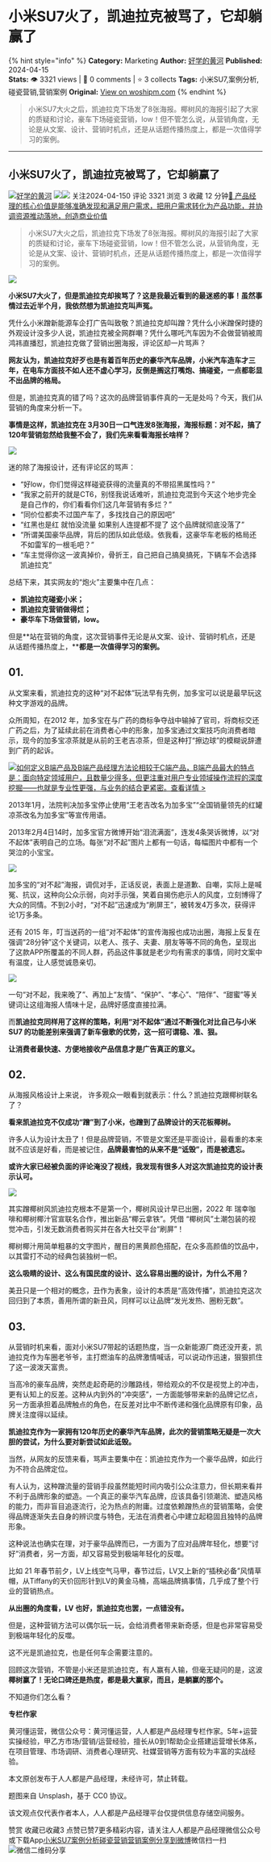 # 小米SU7火了，凯迪拉克被骂了，它却躺赢了
{% hint style="info" %}
**Category:** Marketing
**Author:** [好学的黄河](https://www.woshipm.com/u/1023604)
**Published:** 2024-04-15  
**Stats:** 👁️ 3321 views | 💬 0 comments | ⭐ 3 collects
**Tags:** 小米SU7,案例分析,碰瓷营销,营销案例
**Original:** [View on woshipm.com](https://www.woshipm.com/marketing/6032337.html)
{% endhint %}
> 小米SU7大火之后，凯迪拉克下场发了8张海报。椰树风的海报引起了大家的质疑和讨论，豪车下场碰瓷营销，low！但不管怎么说，从营销角度，无论是从文案、设计、营销时机点，还是从话题传播热度上，都是一次值得学习的案例。

---

## 小米SU7火了，凯迪拉克被骂了，它却躺赢了

[![](https://image.woshipm.com/wp-files/2022/09/b2ZaucV1Sre5wCbZNmXB.png!/both/72x72)](https://www.woshipm.com/u/1023604)[好学的黄河](https://www.woshipm.com/u/1023604) ![](https://static.woshipm.com/tag/1121_1@2x.png)![](https://static.woshipm.com/tag/2105_1@2x.png) 关注2024-04-150 评论 3321 浏览 3 收藏 12 分钟[🔗 产品经理的核心价值是能够准确发现和满足用户需求，把用户需求转化为产品功能，并协调资源推动落地，创造商业价值](https://ke.qidianla.com/courses/90pm)

> 小米SU7大火之后，凯迪拉克下场发了8张海报。椰树风的海报引起了大家的质疑和讨论，豪车下场碰瓷营销，low！但不管怎么说，从营销角度，无论是从文案、设计、营销时机点，还是从话题传播热度上，都是一次值得学习的案例。

![](https://image.woshipm.com/2023/04/13/5275a7c0-d9de-11ed-8d63-00163e0b5ff3.jpg)

**小米SU7大火了，但是凯迪拉克却挨骂了？这是我最近看到的最迷惑的事！虽然事情过去近半个月，我依然想为凯迪拉克叫声冤。**

凭什么小米蹭新能源车企打广告叫致敬？凯迪拉克却叫蹭？凭什么小米蹭保时捷的外观设计没多少人说，凯迪拉克被全网群嘲？凭什么哪吒汽车因为不会做营销被周鸿祎直播怼，凯迪拉克做了营销出圈海报，评论区却一片骂声？

**网友认为，凯迪拉克好歹也是有着百年历史的豪华汽车品牌，小米汽车造车才三年，在电车方面技不如人还不虚心学习，反倒是搁这打嘴炮、搞碰瓷，一点都彰显不出品牌的格局。**

但是，凯迪拉克真的错了吗？这次的品牌营销事件真的一无是处吗？今天，我们从营销的角度来分析一下。

**事情是这样，凯迪拉克在 3月30日一口气连发8张海报，海报标题：对不起，搞了120年营销忽然给我整不会了，我们先来看看海报长啥样？**

![](https://image.woshipm.com/wp-files/2024/04/KXzSeKb4XFJqmefuXPxE.png)

迷的除了海报设计，还有评论区的骂声：

*   “好low，你们觉得这样碰瓷获得的流量真的不带招黑属性吗？”
*   “我家之前开的就是CT6，别怪我说话难听，凯迪拉克混到今天这个地步完全是自己作的，你们看看你们这几年营销有多烂？”
*   “同价位都卖不过国产车了，多找找自己的原因吧”
*   “红黑也是红 就怕没流量 如果别人连提都不提了 这个品牌就彻底没落了”
*   “所谓美国豪华品牌，背后的团队如此低级。依我看，这豪华车老板的格局还不如雷军的一根毛吧？”
*   “车主觉得你这一波真掉价，骨折王，自己把自己搞臭搞死，下辆车不会选择凯迪拉克”

总结下来，其实网友的“炮火”主要集中在几点：

*   **凯迪拉克碰瓷小米；**
*   **凯迪拉克营销做得烂；**
*   **豪华车下场做营销，low。**

但是**站在营销的角度，这次营销事件无论是从文案、设计、营销时机点，还是从话题传播热度上，****都是一次值得学习的案例。**

## 01.

从文案来看，凯迪拉克的这种“对不起体”玩法早有先例，加多宝可以说是最早玩这种文字游戏的品牌。

众所周知，在2012 年，加多宝在与广药的商标争夺战中输掉了官司，将商标交还广药之后，为了延续此前在消费者心中的形象，加多宝通过文案技巧向消费者暗示，现今的加多宝凉茶就是从前的王老吉凉茶，但是这种打“擦边球”的模糊说辞遭到广药的起诉。

[![](https://image.woshipm.com/2023/08/02/72b77e4e-30e3-11ee-88e7-00163e0b5ff3.png)如何定义B端产品及B端产品经理方法论相较于C端产品，B端产品最大的特点是：面向特定领域用户，且数量少得多，但更注重对用户专业领域操作流程的深度挖掘——也就是专业性更强，与业务的结合更紧密。查看详情 >](https://ke.qidianla.com/courses/bcpm)

2013年1月，法院判决加多宝停止使用“王老吉改名为加多宝”“全国销量领先的红罐凉茶改名为加多宝”等宣传用语。

2013年2月4日14时，加多宝官方微博开始“泪流满面”，连发4条哭诉微博，以“对不起体”表明自己的立场。每张“对不起”图片上都有一句话，每幅图片中都有一个哭泣的小宝宝。

![](https://image.woshipm.com/wp-files/2024/04/957Av4gnqMC0oVoMgBx1.jpg)

加多宝的“对不起”海报，调侃对手，正话反说，表面上是道歉、自嘲，实际上是喊冤、抗议，这种向公众示弱，向对手示强，笑着自揭伤疤示人的风度，立刻博得了大众的同情。不到2小时，“对不起”迅速成为“刷屏王”，被转发4万多次，获得评论1万多条。

还有 2015 年，叮当送药的一组“对不起体”的宣传海报也成功出圈，海报上反复在强调“28分钟”这个关键词，以老人、孩子、夫妻、朋友等等不同的角色，呈现出了这款APP所覆盖的不同人群，药品这件事就是老少均有需求的事情，同时文案中有温度，让人感觉诚恳亲切。

![](https://image.woshipm.com/wp-files/2024/04/eoRDV5CTAPAkGKSdhwr3.png)

一句“对不起，我来晚了”、再加上“友情”、“保护”、“孝心”、“陪伴”、“甜蜜”等关键词让这组海报人情味十足，品牌好感度直接拉满。

而**凯迪拉克同样用了这样的策略，利用“对不起体”通过不断强化对比自己与小米 SU7 的功能差别来强调了新车傲歌的优势，这一招可谓稳、准、狠。**

**让消费者最快速、方便地接收产品信息才是广告真正的意义。**

## 02.

从海报风格设计上来说， 许多观众一眼看到就表示：什么？凯迪拉克跟椰树联名了？

**看来凯迪拉克不仅成功“蹭”到了小米，也蹭到了品牌设计的天花板椰树。**

许多人认为设计太丑了！但是品牌营销，不管是文案还是平面设计，最看重的本来就不应该是好看，而是被记住，**品牌最害怕的从来不是“诋毁”，而是被遗忘。**

**或许大家已经被负面的评论淹没了视线，我发现有很多人对这次凯迪拉克的设计表示认可。**

![](https://image.woshipm.com/wp-files/2024/04/3ifU4bAh8cjwJFdOfrVO.png)

其实蹭椰树风凯迪拉克根本不是第一个，椰树风设计早已出圈，2022 年 瑞幸咖啡和椰树椰汁官宣联名合作，推出新品“椰云拿铁”。凭借 “椰树风”土潮包装的视觉冲击，引发无数消费者购买并在各大社交平台“刷屏”！

椰树椰汁用简单粗暴的文字图片，醒目的黑黄颜色搭配，在众多高颜值的饮品中，以其雷打不动的经典包装独树一帜。

**这么吸睛的设计、这么有国民度的设计、这么容易出圈的设计，为什么不用？**

美丑只是一个相对的概念，丑作为表象，设计的本质是“高效传播”，凯迪拉克这次回归到了本质，善用所谓的新丑风，同样可以让品牌“发光发热、圈粉无数”。

## 03.

从营销时机来看，面对小米SU7带起的话题热度，当一众新能源厂商还没开麦，凯迪拉克作为车圈老爷爷，主打燃油车的品牌激情喊话，可以说动作迅速，狠狠抓住了这一波泼天富贵。

当高冷的豪车品牌，突然走起奇葩的沙雕路线，带给观众的不仅是视觉上的冲击，更有认知上的反差。这种从内到外的“冲突感”，一方面能够带来新的品牌记忆点，另一方面承担着品牌触点的角色，在反差对比中不断传递和强化品牌原有印象，品牌关注度得以延续。

**凯迪拉克作为一家拥有120年历史的豪华汽车品牌，此次的营销策略无疑是一次大胆的尝试，为什么要对新尝试如此诋毁。**

当然，从网友的反馈来看，骂声主要集中在：凯迪拉克作为一个豪华品牌，如此行为不符合品牌定位。

有人认为，这种蹭流量的营销手段虽然能短时间内吸引公众注意力，但长期来看并不利于品牌形象的塑造。一个真正的豪华汽车品牌，应该具备引领潮流、塑造风格的能力，而非盲目追逐流行，沦为热点的附庸。过度依赖蹭热点的营销策略，会使得品牌逐渐失去自身的辨识度与特色，无法在消费者心中建立起稳固且独特的品牌形象。

这种说法也确实在理，对于豪华品牌而已，一方面为了应对品牌年轻化，想要“讨好”消费者，另一方面，却又容易受到极端年轻化的反噬。

比如 21 年春节前夕，LV上线空气马甲，春节过后，LV又上新的“插秧必备”风情草帽，从Tiffany的天价回形针到LV的黄金马桶，高端品牌搞事情，几乎成了整个行业的营销热点。

**从出圈的角度看，LV 也好，凯迪拉克也罢，一点错没有。**

但是，这种营销方法可以偶尔玩一玩，会给消费者带来新奇感，但是也非常容易受到极端年轻化的反噬。

这不光是凯迪拉克，也是任何车企需要注意的。

回顾这次营销，不管是小米还是凯迪拉克，有人赢有人输，但毫无疑问的是，这波**椰树赢了！无论口碑还是热度，都是最大赢家，而且，是躺赢的那个。**

不知道你们怎么看？

**专栏作家**

黄河懂运营，微信公众号：黄河懂运营，人人都是产品经理专栏作家。5年+运营实操经验，甲乙方市场/营销/运营经验，擅长从0到1帮助企业搭建运营增长体系，在项目管理、市场调研、消费者心理研究、社媒营销等方面有较为丰富的实战经验。

本文原创发布于人人都是产品经理，未经许可，禁止转载。

题图来自 Unsplash，基于 CC0 协议。

该文观点仅代表作者本人，人人都是产品经理平台仅提供信息存储空间服务。

赞赏 收藏已收藏3 点赞已赞7更多精彩内容，请关注人人都是产品经理微信公众号或下载App[小米SU7](https://www.woshipm.com/tag/%e5%b0%8f%e7%b1%b3su7)[案例分析](https://www.woshipm.com/tag/%e6%a1%88%e4%be%8b%e5%88%86%e6%9e%90)[碰瓷营销](https://www.woshipm.com/tag/%e7%a2%b0%e7%93%b7%e8%90%a5%e9%94%80)[营销案例](https://www.woshipm.com/tag/%e8%90%a5%e9%94%80%e6%a1%88%e4%be%8b)[分享到微博](https://service.weibo.com/share/share.php?appkey=2775287854&title=小米SU7火了，凯迪拉克被骂了，它却躺赢了&url=https://www.woshipm.com/marketing/6032337.html&pic=https://image.woshipm.com/2023/04/13/5275a7c0-d9de-11ed-8d63-00163e0b5ff3.jpg)微信扫一扫![微信二维码](https://api.pwmqr.com/qrcode/create/?url=https://www.woshipm.com/marketing/6032337.html)分享